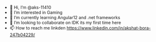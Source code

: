 - 👋 Hi, I’m @aks-11410
- 👀 I’m interested in Gaming
- 🌱 I’m currently learning Angular12 and .net frameworks
- 💞️ I’m looking to collaborate on IDK its my first time here
- 📫 How to reach me linkden https://www.linkedin.com/in/akshat-bora-247b04229/

<!---
aks-11410/aks-11410 is a ✨ special ✨ repository because its `README.md` (this file) appears on your GitHub profile.
You can click the Preview link to take a look at your changes.
--->
